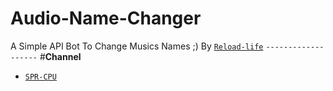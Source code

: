 # Audio-Name-Changer
A Simple API Bot To Change Musics Names ;) By [`Reload-life`](https://telegram.me/Reload_Life)
```-------------------```
#**Channel** 
- [`SPR-CPU`](https://telegram.me/SPRCPU_Company)
